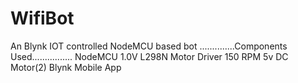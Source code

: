 # WifiBot
An Blynk IOT controlled NodeMCU based bot
..............Components Used................
NodeMCU 1.0V
L298N Motor Driver
150 RPM 5v DC Motor(2)
Blynk Mobile App
